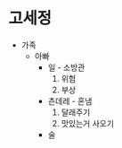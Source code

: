 # 고세정
+ 가족
  + 아빠
    + 일 - 소방관
      1. 위험
      2. 부상
    + 츤데레 - 혼냄
      1. 달래주기
      2. 맛있는거 사오기
    + 술
